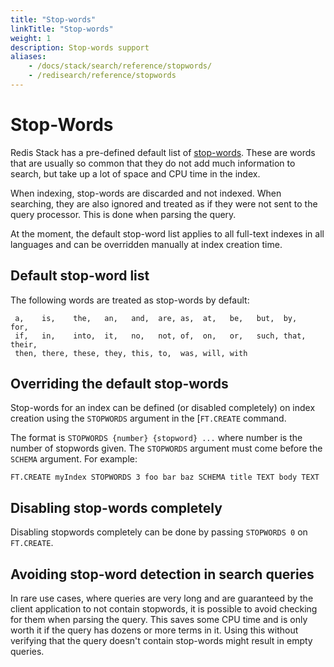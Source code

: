 ```yaml
---
title: "Stop-words"
linkTitle: "Stop-words"
weight: 1
description: Stop-words support
aliases: 
    - /docs/stack/search/reference/stopwords/
    - /redisearch/reference/stopwords
---
```


# Stop-Words

Redis Stack has a pre-defined default list of [stop-words](https://en.wikipedia.org/wiki/Stop_words). These are words that are usually so common that they do not add much information to search, but take up a lot of space and CPU time in the index. 

When indexing, stop-words are discarded and not indexed. When searching, they are also ignored and treated as if they were not sent to the query processor. This is done when parsing the query. 

At the moment, the default stop-word list applies to all full-text indexes in all languages and can be overridden manually at index creation time. 

## Default stop-word list

The following words are treated as stop-words by default: 

```
 a,    is,    the,   an,   and,  are, as,  at,   be,   but,  by,   for,
 if,   in,    into,  it,   no,   not, of,  on,   or,   such, that, their,
 then, there, these, they, this, to,  was, will, with
```

## Overriding the default stop-words

Stop-words for an index can be defined (or disabled completely) on index creation using the `STOPWORDS` argument in the [`FT.CREATE` command.

The format is `STOPWORDS {number} {stopword} ...` where number is the number of stopwords given. The `STOPWORDS` argument must come before the `SCHEMA` argument. For example:

```
FT.CREATE myIndex STOPWORDS 3 foo bar baz SCHEMA title TEXT body TEXT 
```

## Disabling stop-words completely

Disabling stopwords completely can be done by passing `STOPWORDS 0` on `FT.CREATE`.


## Avoiding stop-word detection in search queries

In rare use cases, where queries are very long and are guaranteed by the client application to not contain stopwords, it is possible to avoid checking for them when parsing the query. This saves some CPU time and is only worth it if the query has dozens or more terms in it. Using this without verifying that the query doesn't contain stop-words might result in empty queries. 
